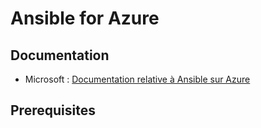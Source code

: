 # Ansible for Azure

## Documentation
* Microsoft : [Documentation relative à Ansible sur Azure](https://docs.microsoft.com/fr-fr/azure/ansible/)  

## Prerequisites
